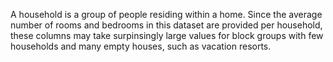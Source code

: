 
A household is a group of people residing within a home. Since the average number of rooms and bedrooms in this dataset are provided per household, these columns may take surpinsingly large values for block groups with few households and many empty houses, such as vacation resorts.
